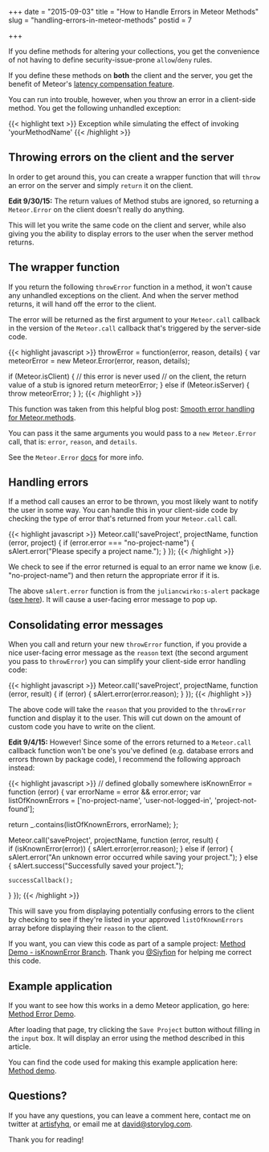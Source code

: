 +++
date = "2015-09-03"
title = "How to Handle Errors in Meteor Methods"
slug = "handling-errors-in-meteor-methods"
postid = 7

+++


If you define methods for altering your collections, you get the convenience of not having to define security-issue-prone `allow`/`deny` rules.

If you define these methods on **both** the client and the server, you get the benefit of Meteor's [latency compensation feature](https://www.discovermeteor.com/blog/latency-compensation/).

You can run into trouble, however, when you throw an error in a client-side method. You get the following unhandled exception:

{{< highlight text >}}
Exception while simulating the effect of invoking 'yourMethodName' 
{{< /highlight >}}

## Throwing errors on the client and the server

In order to get around this, you can create a wrapper function that will `throw` an error on the server and simply `return` it on the client.

**Edit 9/30/15:** The return values of Method stubs are ignored, so returning a `Meteor.Error` on the client doesn't really do anything.

This will let you write the same code on the client and server, while also giving you the ability to display errors to the user when the server method returns.

## The wrapper function

If you return the following `throwError` function in a method, it won't cause any unhandled exceptions on the client. And when the server method returns, it will hand off the error to the client. 

The error will be returned as the first argument to your `Meteor.call` callback in the version of the `Meteor.call` callback that's triggered by the server-side code. 

{{< highlight javascript >}}
throwError = function(error, reason, details) {
  var meteorError = new Meteor.Error(error, reason, details);

  if (Meteor.isClient) {
    // this error is never used
    // on the client, the return value of a stub is ignored
    return meteorError;
  } else if (Meteor.isServer) {
    throw meteorError;
  }
};
{{< /highlight >}}

This function was taken from this helpful blog post: [Smooth error handling for Meteor.methods](http://takidashi.com/smooth-error-handling-for-meteor-methods.html).

You can pass it the same arguments you would pass to a `new Meteor.Error` call, that is: `error`, `reason`, and `details`.

See the `Meteor.Error` [docs](http://docs.meteor.com/#/full/meteor_error) for more info.

## Handling errors

If a method call causes an error to be thrown, you most likely want to notify the user in some way. You can handle this in your client-side code by checking the type of error that's returned from your `Meteor.call` call.

{{< highlight javascript >}}
Meteor.call('saveProject', projectName, function (error, project) {
  if (error.error === "no-project-name") {
    sAlert.error("Please specify a project name.");
  }
});
{{< /highlight >}}

We check to see if the error returned is equal to an error name we know (i.e. "no-project-name") and then return the appropriate error if it is.

The above `sAlert.error` function is from the `juliancwirko:s-alert` package ([see here](https://atmospherejs.com/juliancwirko/s-alert)). It will cause a user-facing error message to pop up.

## Consolidating error messages

When you call and return your new `throwError` function, if you provide a nice user-facing error message as the `reason` text (the second argument you pass to `throwError`) you can simplify your client-side error handling code:

{{< highlight javascript >}}
Meteor.call('saveProject', projectName, function (error, result) {
  if (error) {
    sAlert.error(error.reason);
  }
});
{{< /highlight >}}

The above code will take the `reason` that you provided to the `throwError` function and display it to the user. This will cut down on the amount of custom code you have to write on the client.

**Edit 9/4/15:** However! Since some of the errors returned to a `Meteor.call` callback function won't be one's you've defined (e.g. database errors and errors thrown by package code), I recommend the following approach instead:

{{< highlight javascript >}}
// defined globally somewhere
isKnownError = function (error) { 
  var errorName = error && error.error;
  var listOfKnownErrors = ['no-project-name', 'user-not-logged-in', 'project-not-found'];

  return _.contains(listOfKnownErrors, errorName);
};

Meteor.call('saveProject', projectName, function (error, result) {  
  if (isKnownError(error)) {
    sAlert.error(error.reason);
  } else if (error) {
    sAlert.error("An unknown error occurred while saving your project.");
  } else {
    sAlert.success("Successfully saved your project.");

    successCallback();
  }
});
{{< /highlight >}}

This will save you from displaying potentially confusing errors to the client by checking to see if they're listed in your approved `listOfKnownErrors` array before displaying their `reason` to the client.

If you want, you can view this code as part of a sample project: [Method Demo - isKnownError Branch](https://github.com/panphora/methodDemo/tree/isKnownError). Thank you [@Siyfion](http://starvingdragon.com/) for helping me correct this code.

## Example application

If you want to see how this works in a demo Meteor application, go here: [Method Error Demo](http://methoderrordemo.meteor.com/).

After loading that page, try clicking the `Save Project` button without filling in the `input` box. It will display an error using the method described in this article.

You can find the code used for making this example application here: [Method demo](https://github.com/panphora/methodDemo).

## Questions?

If you have any questions, you can leave a comment here, contact me on twitter at [artisfyhq](https://twitter.com/artisfyhq), or email me at [david@storylog.com](mailto:david@storylog.com).

Thank you for reading!
